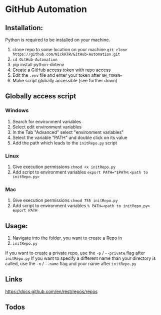 # GitHub Automation

## Installation:

Python is required to be installed on your machine.

1. clone repo to some location on your machine `git clone https://github.com/NickRTR/GitHub-Automation.git`
2. `cd GitHub-Automation`
3. pip install python-dotenv
3. Create a GitHub access token with repo access
4. Edit the `.env` file and enter your token after `GH_TOKEN=`
5. Make script globally accessible (see further down)

## Globally access script

### Windows

1. Search for environment variables
2. Select edit environment variables
3. In the Tab "Advanced" select "environment variables"
4. Select the variable "PATH" and double click on its value
4. Add the path which leads to the `initRepo.py` script

### Linux

1. Give execution permissions `chmod +x initRepo.py`
2. Add script to environment variables `export PATH="$PATH:<path to initRepo.py>`

### Mac

1. Give execution permissions `chmod 755 initRepo.py`
2. Add script to environment variables `% PATH=<path to initRepo.py> export PATH`

## Usage:

1. Navigate into the folder, you want to create a Repo in
2. `initRepo.py`

If you want to create a private repo, use the `-p` / `--private` flag after `initRepo.py`
If you want to specify a different name than your directory is called, use the `-n` / `--name` flag and your name after `initRepo.py`

## Links

https://docs.github.com/en/rest/repos/repos


## Todos
